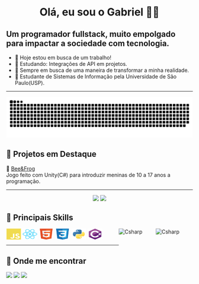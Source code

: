 <h1 align="center">Olá, eu sou o Gabriel 👨‍💻</h1>


## Um programador fullstack, muito empolgado para impactar a sociedade com tecnologia.

- 📢 Hoje estou em busca de um trabalho!
- 📓 Estudando: Integrações de API em projetos.
- 🌱 Sempre em busca de uma maneira de transformar a minha realidade.
- 👾 Estudante de Sistemas de Informação pela Universidade de São Paulo(USP).

---

[![Pacman Animation](https://raw.githubusercontent.com/Platane/snk/output/github-contribution-grid-snake.svg)](https://github.com/Platane/snk)
## 📌 Projetos em Destaque

🔹 [Bee&Frog](https://github.com/coutinhogit/Bee-Frog)  
Jogo feito com Unity(C#) para introduzir meninas de 10 a 17 anos a programação.


---
<p align="center">
  <img src="https://github-readme-stats.vercel.app/api?username=coutinhogit&show_icons=true&theme=tokyonight&hide_title=true&cache_seconds=86400" />
  <img src="https://github-readme-stats.vercel.app/api/top-langs/?username=coutinhogit&layout=compact&theme=tokyonight&cache_seconds=86400" />
</p>



## 🚀 Principais Skills
<div style="display: inline_block">
 <img align="right" alt="Csharp" height="100" width="100" src="https://img.shields.io/badge/Bootstrap-7952B3?style=for-the-badge&logo=bootstrap&logoColor=white">
 <img align="right" alt="Csharp" height="100" width="100" src="https://img.shields.io/badge/Firebase-FFCA28?style=for-the-badge&logo=firebase&logoColor=black">
  
  <img align="center" alt="Js" height="30" width="40" src="https://raw.githubusercontent.com/devicons/devicon/master/icons/javascript/javascript-plain.svg">
  <img align="center" alt="React" height="30" width="40" src="https://raw.githubusercontent.com/devicons/devicon/master/icons/react/react-original.svg">
  <img align="center" alt="HTML" height="30" width="40" src="https://raw.githubusercontent.com/devicons/devicon/master/icons/html5/html5-original.svg">
  <img align="center" alt="CSS" height="30" width="40" src="https://raw.githubusercontent.com/devicons/devicon/master/icons/css3/css3-original.svg">
  <img align="center" alt="Python" height="30" width="40" src="https://raw.githubusercontent.com/devicons/devicon/master/icons/python/python-original.svg">
  <img align="center" alt="Csharp" height="30" width="40" src="https://raw.githubusercontent.com/devicons/devicon/master/icons/csharp/csharp-original.svg">
  


  ---



</div>
  
## 👀 Onde me encontrar
 
<div> 
 <a href="https://discord.gg/wagxzStdcR" target="_blank"><img src="https://img.shields.io/badge/Discord-7289DA?style=for-the-badge&logo=discord&logoColor=white" target="_blank"></a> 
  <a href = "mailto:gabrielcoutinho.cezar@gmail.com"><img src="https://img.shields.io/badge/-Gmail-%23333?style=for-the-badge&logo=gmail&logoColor=white" target="_blank"></a>
  <a href="https://www.linkedin.com/in/gabriel-coutinho-cezar-b2b8821b7/" target="_blank"><img src="https://img.shields.io/badge/-LinkedIn-%230077B5?style=for-the-badge&logo=linkedin&logoColor=white" target="_blank"></a> 
  
</div>
